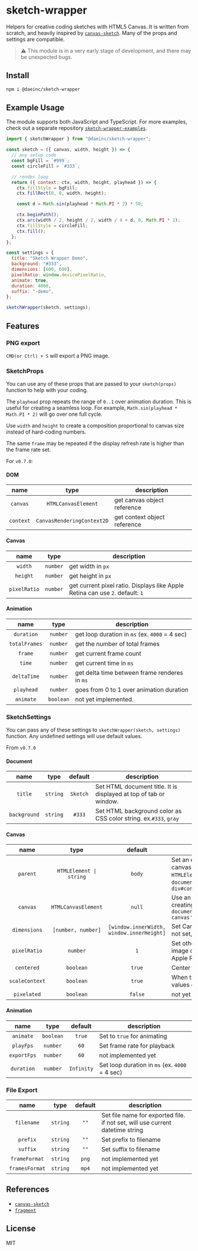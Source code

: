 # sketch-wrapper

Helpers for creative coding sketches with HTML5 Canvas. It is written from scratch, and heavily inspired by [`canvas-sketch`](https://github.com/mattdesl/canvas-sketch/). Many of the props and settings are compatible.

> ⚠️ This module is in a very early stage of development, and there may be unexpected bugs.

## Install

```sh
npm i @daeinc/sketch-wrapper
```

## Example Usage

The module supports both JavaScript and TypeScript. For more examples, check out a separate repository [`sketch-wrapper-examples`](https://github.com/cdaein/sketch-wrapper-examples).

```js
import { sketchWrapper } from "@daeinc/sketch-wrapper";

const sketch = ({ canvas, width, height }) => {
  // any setup code
  const bgFill = `#999`;
  const circleFill = `#333`;

  // render loop
  return ({ context: ctx, width, height, playhead }) => {
    ctx.fillStyle = bgFill;
    ctx.fillRect(0, 0, width, height);

    const d = Math.sin(playhead * Math.PI * 2) * 50;

    ctx.beginPath();
    ctx.arc(width / 2, height / 2, width / 4 + d, 0, Math.PI * 2);
    ctx.fillStyle = circleFill;
    ctx.fill();
  };
};

const settings = {
  title: "Sketch Wrapper Demo",
  background: "#333",
  dimensions: [600, 600],
  pixelRatio: window.devicePixelRatio,
  animate: true,
  duration: 4000,
  suffix: "-demo",
};

sketchWrapper(sketch, settings);
```

## Features

### PNG export

`CMD(or Ctrl) + S` will export a PNG image.

### SketchProps

You can use any of these props that are passed to your `sketch(props)` function to help with your coding.

The `playhead` prop repeats the range of `0..1` over animation duration. This is useful for creating a seamless loop. For example, `Math.sin(playhead * Math.PI * 2)` will go over one full cycle.

Use `width` and `height` to create a composition proportional to canvas size instead of hard-coding numbers.

The same `frame` may be repeated if the display refresh rate is higher than the frame rate set.

For `v0.7.0`:

#### DOM

|   name    |            type            | description                  |
| :-------: | :------------------------: | ---------------------------- |
| `canvas`  |    `HTMLCanvasElement`     | get canvas object reference  |
| `context` | `CanvasRenderingContext2D` | get context object reference |

#### Canvas

|     name     |   type   | description                                                                   |
| :----------: | :------: | ----------------------------------------------------------------------------- |
|   `width`    | `number` | get width in `px`                                                             |
|   `height`   | `number` | get height in `px`                                                            |
| `pixelRatio` | `number` | get current pixel ratio. Displays like Apple Retina can use `2`. default: `1` |

#### Animation

|     name      |   type    | description                                    |
| :-----------: | :-------: | ---------------------------------------------- |
|  `duration`   | `number`  | get loop duration in `ms` (ex. `4000` = 4 sec) |
| `totalFrames` | `number`  | get the number of total frames                 |
|    `frame`    | `number`  | get current frame count                        |
|    `time`     | `number`  | get current time in `ms`                       |
|  `deltaTime`  | `number`  | get delta time between frame renderes in `ms`  |
|  `playhead`   | `number`  | goes from 0 to 1 over animation duration       |
|   `animate`   | `boolean` | not yet implemented.                           |

### SketchSettings

You can pass any of these settings to `sketchWrapper(sketch, settings)` function. Any undefined settings will use default values.

From `v0.7.0`

#### Document

|     name     |   type   | default  | description                                                       |
| :----------: | :------: | :------: | ----------------------------------------------------------------- |
|   `title`    | `string` | `Sketch` | Set HTML document title. It is displayed at top of tab or window. |
| `background` | `string` |  `#333`  | Set HTML background color as CSS color string. ex.`#333`, `gray`  |

#### Canvas

|      name      |          type           |                  default                  | description                                                                                                                                              |
| :------------: | :---------------------: | :---------------------------------------: | -------------------------------------------------------------------------------------------------------------------------------------------------------- |
|    `parent`    | `HTMLElement \| string` |                  `body`                   | Set an existing HTML element as canvas parent. It can be either an `HTMLElement` or a selector. ex. `document.querySelector('div#app')`, `div#container` |
|    `canvas`    |   `HTMLCanvasElement`   |                  `null`                   | Use an existing canvas instead of creating a new one. ex. `document.querySelector('canvas#my-canvas')`                                                   |
|  `dimensions`  |   `[number, number]`    | `[window.innerWidth, window.innerHeight]` | Set Canvas width and height in `px`. If not set, use full window size                                                                                    |
|  `pixelRatio`  |        `number`         |                    `1`                    | Set other than `1` for higher quality image on supported displays (ie. Apple Retina display)                                                             |
|   `centered`   |        `boolean`        |                  `true`                   | Center canvas in window.                                                                                                                                 |
| `scaleContext` |        `boolean`        |                  `true`                   | When true, will scale context so `px` values can work for high pixel ratio.                                                                              |
|  `pixelated`   |        `boolean`        |                  `false`                  | not yet implemented.                                                                                                                                     |

#### Animation

|    name     |   type    |  default   | description                                    |
| :---------: | :-------: | :--------: | ---------------------------------------------- |
|  `animate`  | `boolean` |   `true`   | Set to `true` for animating                    |
|  `playFps`  | `number`  |    `60`    | Set frame rate for playback                    |
| `exportFps` | `number`  |    `60`    | not implemented yet                            |
| `duration`  | `number`  | `Infinity` | Set loop duration in `ms` (ex. `4000` = 4 sec) |

### File Export

|      name      |   type   | default | description                                                                   |
| :------------: | :------: | :-----: | ----------------------------------------------------------------------------- |
|   `filename`   | `string` |  `""`   | Set file name for exported file. if not set, will use current datetime string |
|    `prefix`    | `string` |  `""`   | Set prefix to filename                                                        |
|    `suffix`    | `string` |  `""`   | Set suffix to filename                                                        |
| `frameFormat`  | `string` |  `png`  | not implemented yet                                                           |
| `framesFormat` | `string` |  `mp4`  | not implemented yet                                                           |

## References

- [`canvas-sketch`](https://github.com/mattdesl/canvas-sketch/)
- [`fragment`](https://github.com/raphaelameaume/fragment)

## License

MIT
